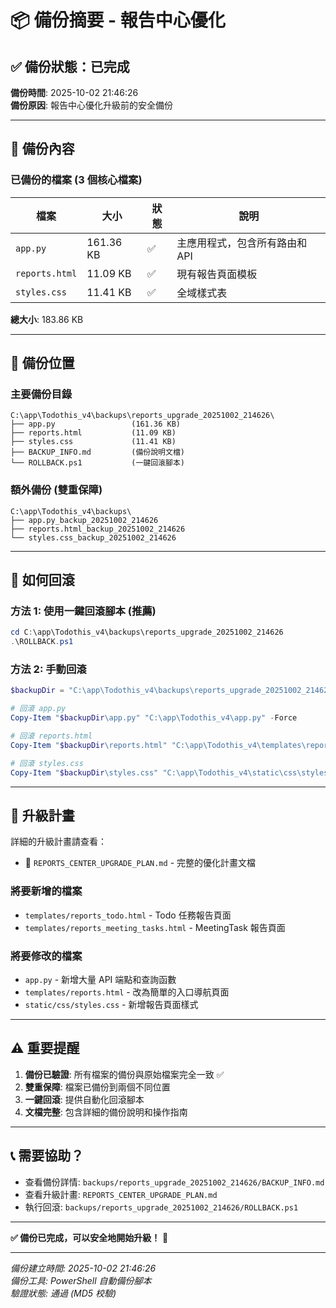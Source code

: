 # 📦 備份摘要 - 報告中心優化

## ✅ 備份狀態：已完成

**備份時間**: 2025-10-02 21:46:26  
**備份原因**: 報告中心優化升級前的安全備份  

---

## 📁 備份內容

### 已備份的檔案 (3 個核心檔案)

| 檔案 | 大小 | 狀態 | 說明 |
|------|------|------|------|
| `app.py` | 161.36 KB | ✅ | 主應用程式，包含所有路由和 API |
| `reports.html` | 11.09 KB | ✅ | 現有報告頁面模板 |
| `styles.css` | 11.41 KB | ✅ | 全域樣式表 |

**總大小**: 183.86 KB

---

## 📂 備份位置

### 主要備份目錄
```
C:\app\Todothis_v4\backups\reports_upgrade_20251002_214626\
├── app.py                 (161.36 KB)
├── reports.html           (11.09 KB)
├── styles.css             (11.41 KB)
├── BACKUP_INFO.md         (備份說明文檔)
└── ROLLBACK.ps1           (一鍵回滾腳本)
```

### 額外備份 (雙重保障)
```
C:\app\Todothis_v4\backups\
├── app.py_backup_20251002_214626
├── reports.html_backup_20251002_214626
└── styles.css_backup_20251002_214626
```

---

## 🔄 如何回滾

### 方法 1: 使用一鍵回滾腳本 (推薦)
```powershell
cd C:\app\Todothis_v4\backups\reports_upgrade_20251002_214626
.\ROLLBACK.ps1
```

### 方法 2: 手動回滾
```powershell
$backupDir = "C:\app\Todothis_v4\backups\reports_upgrade_20251002_214626"

# 回滾 app.py
Copy-Item "$backupDir\app.py" "C:\app\Todothis_v4\app.py" -Force

# 回滾 reports.html
Copy-Item "$backupDir\reports.html" "C:\app\Todothis_v4\templates\reports.html" -Force

# 回滾 styles.css
Copy-Item "$backupDir\styles.css" "C:\app\Todothis_v4\static\css\styles.css" -Force
```

---

## 📝 升級計畫

詳細的升級計畫請查看：
- 📘 `REPORTS_CENTER_UPGRADE_PLAN.md` - 完整的優化計畫文檔

### 將要新增的檔案
- `templates/reports_todo.html` - Todo 任務報告頁面
- `templates/reports_meeting_tasks.html` - MeetingTask 報告頁面

### 將要修改的檔案
- `app.py` - 新增大量 API 端點和查詢函數
- `templates/reports.html` - 改為簡單的入口導航頁面
- `static/css/styles.css` - 新增報告頁面樣式

---

## ⚠️ 重要提醒

1. **備份已驗證**: 所有檔案的備份與原始檔案完全一致 ✅
2. **雙重保障**: 檔案已備份到兩個不同位置
3. **一鍵回滾**: 提供自動化回滾腳本
4. **文檔完整**: 包含詳細的備份說明和操作指南

---

## 📞 需要協助？

- 查看備份詳情: `backups/reports_upgrade_20251002_214626/BACKUP_INFO.md`
- 查看升級計畫: `REPORTS_CENTER_UPGRADE_PLAN.md`
- 執行回滾: `backups/reports_upgrade_20251002_214626/ROLLBACK.ps1`

---

**✅ 備份已完成，可以安全地開始升級！** 🚀

---

*備份建立時間: 2025-10-02 21:46:26*  
*備份工具: PowerShell 自動備份腳本*  
*驗證狀態: 通過 (MD5 校驗)*
